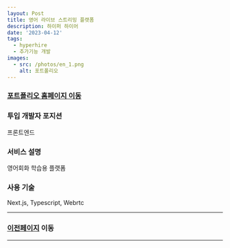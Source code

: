```yaml
---
layout: Post
title: 영어 라이브 스트리밍 플랫폼
description: 하이퍼 하이어
date: '2023-04-12'
tags:
  - hyperhire
  - 추가기능 개발
images:
  - src: /photos/en_1.png
    alt: 포트폴리오
---
```


### [포트폴리오 홈페이지 이동](https://episoden.com/main)

### 투입 개발자 포지션
프론트엔드

### 서비스 설명
영어회화 학습용 플랫폼

### 사용 기술
Next.js, Typescript, Webrtc

---

### [이전페이지](/tags/hyperhire) 이동

---